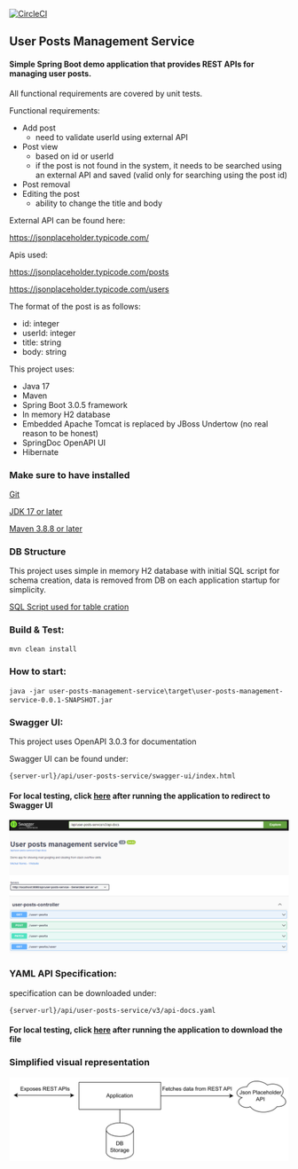 [![CircleCI](https://dl.circleci.com/status-badge/img/gh/m-remis/user-posts-management-service/tree/main.svg?style=svg&circle-token=be10159a23b14433d8f05f28bd11d770041576dd)](https://dl.circleci.com/status-badge/redirect/gh/m-remis/user-posts-management-service/tree/main)

## User Posts Management Service

#### Simple Spring Boot demo application that provides REST APIs for managing user posts.

All functional requirements are covered by unit tests.

Functional requirements:

- Add post 
    - need to validate userId using external API
- Post view
    - based on id or userId
    - if the post is not found in the system, it needs to be searched using an external API and saved (valid only for
      searching using the post id)
- Post removal
- Editing the post 
  - ability to change the title and body


External API can be found here: 

https://jsonplaceholder.typicode.com/

Apis used:

https://jsonplaceholder.typicode.com/posts

https://jsonplaceholder.typicode.com/users

The format of the post is as follows:

- id: integer
- userId: integer
- title: string
- body: string

This project uses:

* Java 17
* Maven
* Spring Boot 3.0.5 framework
* In memory H2 database
* Embedded Apache Tomcat is replaced by JBoss Undertow (no real reason to be honest)
* SpringDoc OpenAPI UI
* Hibernate

### Make sure to have installed

[Git](https://git-scm.com/downloads)

[JDK 17 or later](https://adoptium.net)

[Maven 3.8.8 or later](https://maven.apache.org/download.cgi)

### DB Structure

This project uses simple in memory H2 database with initial SQL script for schema creation, 
data is removed from DB on each application startup for simplicity.

[SQL Script used for table cration](src/main/resources/schema.sql)

### Build & Test:

```
mvn clean install
```

### How to start:

```
java -jar user-posts-management-service\target\user-posts-management-service-0.0.1-SNAPSHOT.jar
```

### Swagger UI:

This project uses OpenAPI 3.0.3 for documentation

Swagger UI can be found under:

```
{server-url}/api/user-posts-service/swagger-ui/index.html
```

#### For local testing, click [here](http://localhost:8080/api/user-posts-service/swagger-ui/index.html) after running the application to redirect to Swagger UI

![swagger](docs/img.png)

### YAML API Specification:

specification can be downloaded under:

```
{server-url}/api/user-posts-service/v3/api-docs.yaml
```

#### For local testing, click [here](http://localhost:8080/api/user-posts-service/v3/api-docs.yaml) after running the application to download the file

### Simplified visual representation

![diagram](docs/diagram.svg)